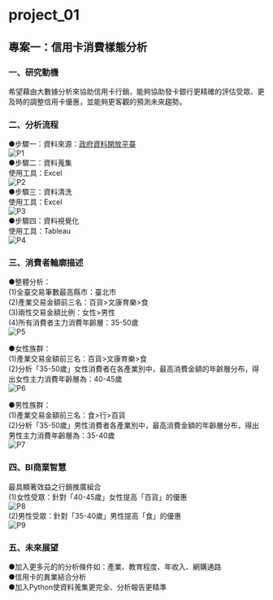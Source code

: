 # project_01

## 專案一：信用卡消費樣態分析</br>
### 一、研究動機</br>
希望藉由大數據分析來協助信用卡行銷，能夠協助發卡銀行更精確的評估受眾、更及時的調整信用卡優惠，並能夠更客觀的預測未來趨勢。</br>
### 二、分析流程</br>
  ●步驟一：資料來源：[政府資料開放平臺](https://data.gov.tw/datasets/search?p=1&size=10&rft=%E6%B6%88%E8%B2%BB%E6%A8%A3%E6%85%8B)</br>
    ![P1](https://github.com/yininghsu10/Project01/blob/main/%E6%88%AA%E5%9C%96/p1.png)</br>
  ●步驟二：資料蒐集</br>
    使用工具：Excel</br>
    ![P2](https://github.com/yininghsu10/Project01/blob/main/%E6%88%AA%E5%9C%96/p2.png)</br>
  ●步驟三：資料清洗</br>
    使用工具：Excel</br>
    ![P3](https://github.com/yininghsu10/Project01/blob/main/%E6%88%AA%E5%9C%96/p3.png)</br>
  ●步驟四：資料視覺化</br>
    使用工具：Tableau</br>
    ![P4](https://github.com/yininghsu10/Project01/blob/main/%E6%88%AA%E5%9C%96/p4.png)</br>
  
  
### 三、消費者輪廓描述</br>
  ●整體分析：</br>
    (1)全臺交易筆數最高縣市：臺北市</br>
    (2)產業交易金額前三名：百貨>文康育樂>食</br>
    (3)兩性交易金額比例：女性>男性</br>
    (4)所有消費者主力消費年齡層：35-50歲</br>
    ![P5](https://github.com/yininghsu10/Project01/blob/main/%E6%88%AA%E5%9C%96/p5.png)</br>
  
  ●女性族群：</br>
    (1)產業交易金額前三名：百貨>文康育樂>食</br>
    (2)分析「35-50歲」女性消費者在各產業別中，最高消費金額的年齡層分布，得出女性主力消費年齡層為：40-45歲  </br>
    ![P6](https://github.com/yininghsu10/Project01/blob/main/%E6%88%AA%E5%9C%96/p6.png)</br>
  
  ●男性族群：</br>
    (1)產業交易金額前三名：食>行>百貨</br>
    (2)分析「35-50歲」男性消費者各產業別中，最高消費金額的年齡層分布，得出男性主力消費年齡層為：35-40歲  </br>
    ![P7](https://github.com/yininghsu10/Project01/blob/main/%E6%88%AA%E5%9C%96/p7.png)</br>
  
### 四、BI商業智慧</br>
  最具顯著效益之行銷推廣組合</br>
  (1)女性受眾：針對「40-45歲」女性提高「百貨」的優惠</br>
  ![P8](https://github.com/yininghsu10/Project01/blob/main/%E6%88%AA%E5%9C%96/p8.png)</br>
  (2)男性受眾：針對「35-40歲」男性提高「食」的優惠</br>
  ![P9](https://github.com/yininghsu10/Project01/blob/main/%E6%88%AA%E5%9C%96/p9.png)</br>
  
### 五、未來展望</br>
  ●加入更多元的的分析條件如：產業、教育程度、年收入、網購通路</br>
  ●信用卡的異業結合分析</br>
  ●加入Python使資料蒐集更完全、分析報告更精準</br>
